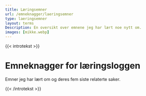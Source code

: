 ```yaml
---
title: Læringsemner
url: /emneknagger/laeringsemner
type: laeringsemner
layout: terms
Description: En oversikt over emnene jeg har lært noe nytt om.
images: [mikke.webp]
---
```

{{< introtekst >}}
<h1>Emneknagger for læringsloggen</h1>
<p class="ingress">Emner jeg har lært om og deres fem siste relaterte saker.</p>
{{< /introtekst >}}

